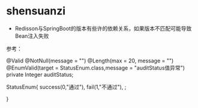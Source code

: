 # shensuanzi



* Redisson与SpringBoot的版本有些许的依赖关系，如果版本不匹配可能导致Bean注入失败






参考：


@Valid
@NotNull(message = "")
@Length(max = 20, message = "")
@EnumValid(target = StatusEnum.class,message = "auditStatus值异常")
    private Integer auditStatus;


StatusEnum{
success(0,"通过"),
fail(1,"不通过"),
    ;

}
 